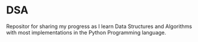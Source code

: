 # DSA
Repositor for sharing my progress as I learn Data Structures and Algorithms with most implementations in the Python Programming language.
